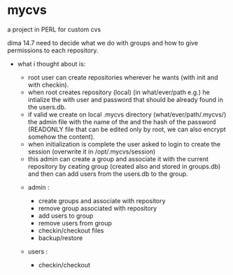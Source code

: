 # mycvs
a project in PERL for custom cvs

dima 14.7
  need to decide what we do with groups and how to give permissions to each repository.
  
  * what i thought about is:
    - root user can create repositories wherever he wants (with init and with checkin).
    - when root creates repository (local) (in what/ever/path e.g.) he intialize the with user and password that should be already found in the users.db.
    - if valid we create on local .mycvs directory (what/ever/path/.mycvs/) the admin file with the name of the and the hash of the password (READONLY file that can be edited only by root, we can also encrypt somehow the content).
    - when initialization is complete the user asked to login to create the session (overwrite it in /opt/.mycvs/session)
    - this admin can create a group and associate it with the current repository by ceating group (created also and stored in groups.db) and then can add users from the users.db to the group.
    
    * admin : 
      - create groups and associate with repository
      - remove group associated with repository
      - add users to group
      - remove users from group
      - checkin/checkout files
      - backup/restore
      
    * users :
      - checkin/checkout
